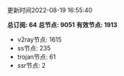 更新时间2022-08-19 16:55:40

**总订阅: 64**
**总节点: 9051**
**有效节点: 1913**
- v2ray节点: 1615
- ss节点: 235
- trojan节点: 61
- ssr节点: 2

